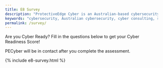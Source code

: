 ```yaml
---
title: E8 Survey
description: "ProtectiveEdge Cyber is an Australian-based cybersecurity consulting firm offering comprehensive services to state and local governments, and SMEs."
keywords: "cybersecurity, Australian cybersecurity, cyber consulting, state government cybersecurity, local government cybersecurity, SME cybersecurity, IRAP, ISM, essential 8, e8, ASD, compliance"
permalink: /survey/
---
```

Are you Cyber Ready? Fill in the questions below to get your Cyber Readiness Score!

PECyber will be in contact after you complete the assessment.

{% include e8-survey.html %}
